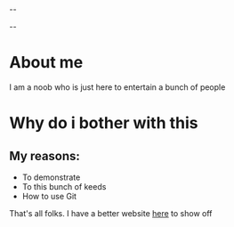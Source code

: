 --

--
# About me

I am a noob who is just here to entertain a bunch of people

# Why do i bother with this

## My reasons:
        
* To demonstrate
* To this bunch of keeds
* How to use Git

That's all folks. I have a better website [here](http://dhs.sg) to show off

